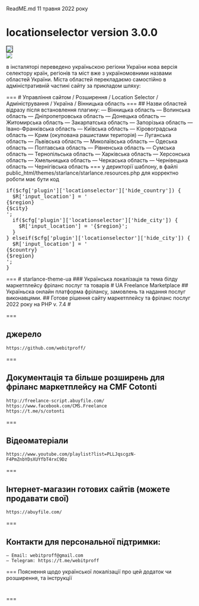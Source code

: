 ReadME.md 11 травня 2022 року
# locationselector version 3.0.0
<div class="text-center p-3">
            <span class="border-wrap"><img src="https://github.com/webitproff/starlance-theme-ua/blob/main/public_html/plugins/locationselector/locationselector_UA_ver_3.0.0_conf.png" border="1"></span>
        </div>
<img src="https://github.com/webitproff/starlance-theme-ua/blob/main/public_html/plugins/locationselector/locationselector_UA_ver_3.0.0_conf.png" border="0" />
<p> в інсталяторі переведено україньскою регіони України
нова версія селектору країн, регіонів та міст вже з україномовними назвами областей України.
Міста областей перекладаємо самостійно в адміністративній частині сайту за прикладом шляху:</p>
===
# Управління сайтом / Розширення / Location Selector / Адміністрування / Україна / Вінницька область 
===
## Назви областей відразу після встановлення плагину:
	— Вінницька область
	— Волинська область
	— Дніпропетровська область
	— Донецька область
	— Житомирська область
	— Закарпатська область
	— Запорізька область
	— Івано-Франківська область
	— Київська область
	— Кіровоградська область
	— Крим (окупована рашистами територія)
	— Луганська область
	— Львівська область
	— Миколаївська область
	— Одеська область
	— Полтавська область
	— Рівненська область
	— Сумська область
	— Тернопільська область
	— Харківська область
	— Херсонська область
	— Хмельницька область
	— Черкаська область
	— Чернівецька область
	— Чернігівська область
===
у дерикторії шаблону, в файлі 
public_html/themes/starlance/starlance.resources.php
для корректно роботи має бути код
<pre>
if($cfg['plugin']['locationselector']['hide_country']) {
  $R['input_location'] = '<div style="display: none;">{$country}</div><div class="uk-grid-small uk-margin-top" uk-grid><div class="uk-width-1-1@s">{$region}</div><div class="uk-width-1-1@s">{$city}</div></div>';
  if($cfg['plugin']['locationselector']['hide_city']) {
    $R['input_location'] = '<div style="display: none;">{$country}</div>{$region}';
  }
} elseif($cfg['plugin']['locationselector']['hide_city']) {
  $R['input_location'] = '<div class="uk-grid-small uk-margin-top" uk-grid><div class="uk-width-1-1@s">{$country}</div><div class="uk-width-1-1@s">{$region}</div></div>';
}
</pre>
===
# starlance-theme-ua
### Українська локалізація та тема білду маркетплейсу фріланс послуг та товарів
# UA Freelance Marketplace
## Україньска онлайн платформа фрілансу, замовлень та надання послуг виконавцями. 
## Готове рішення сайту маркетплейсу та фріланс послуг 2022 року на PHP v. 7.4
# 


===
## джерело
	https://github.com/webitproff/
===
## Документація та більше розширень для фріланс маркетплейсу на CMF Cotonti
	http://freelance-script.abuyfile.com/
	https://www.facebook.com/CMS.Freelance
	https://t.me/s/cotonti
===
## Вiдеоматеріали
	https://www.youtube.com/playlist?list=PLLJqscgzN-F4PmZnbYDsXUYfbT4rxC9Dz
===
## Інтернет-магазин готових сайтів (можете продавати свої)
	https://abuyfile.com/
===
## Контакти для персональної підтримки:
	— Email: webitproff@gmail.com
	— Telegram: https://t.me/webitproff
===
Пояснення щодо української локалізації про цей додаток чи розширення, та інструкції 

# 
===
